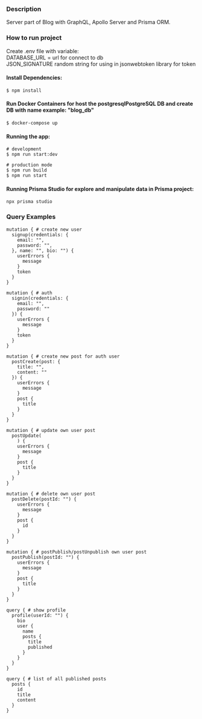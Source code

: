 ### Description

Server part of Blog with GraphQL, Apollo Server and Prisma ORM.<br>

### How to run project

Create .env file with variable:<br>
DATABASE_URL = url for connect to db
<br>JSON_SIGNATURE random string for using in jsonwebtoken library for token

#### Install Dependencies:

```
$ npm install
```

#### Run Docker Containers for host the postgresqlPostgreSQL DB and create DB with name example: "blog_db"

```
$ docker-compose up
```

#### Running the app:

```
# development
$ npm run start:dev

# production mode
$ npm run build
$ npm run start
```

#### Running Prisma Studio for explore and manipulate data in Prisma project:

```
npx prisma studio
```

### Query Examples

```
mutation { # create new user
  signup(credentials: {
    email: "",
    password: "",
  }, name: "", bio: "") {
    userErrors {
      message
    }
    token
  }
}
```

```
mutation { # auth
  signin(credentials: {
    email: "",
    password: ""
  }) {
    userErrors {
      message
    }
    token
  }
}
```

```
mutation { # create new post for auth user
  postCreate(post: {
    title: "",
    content: ""
  }) {
    userErrors {
      message
    }
    post {
      title
    }
  }
}
```

```
mutation { # update own user post
  postUpdate(
    ) {
    userErrors {
      message
    }
    post {
      title
    }
  }
}
```

```
mutation { # delete own user post
  postDelete(postId: "") {
    userErrors {
      message
    }
    post {
      id
    }
  }
}
```

```
mutation { # postPublish/postUnpublish own user post
  postPublish(postId: "") {
    userErrors {
      message
    }
    post {
      title
    }
  }
}
```

```
query { # show profile
  profile(userId: "") {
    bio
    user {
      name
      posts {
        title
        published
      }
    }
  }
}
```

```
query { # list of all published posts
  posts {
    id
    title
    content
  }
}
```
